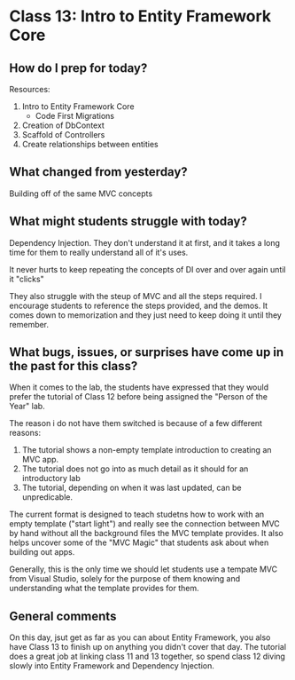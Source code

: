 # Class 13: Intro to Entity Framework Core

## How do I prep for today?
Resources:

1. Intro to Entity Framework Core
   - Code First Migrations
2. Creation of DbContext
3. Scaffold of Controllers 
4. Create relationships between entities

## What changed from yesterday? 
Building off of the same MVC concepts

## What might students struggle with today?  
Dependency Injection. They don't understand it at first, and it takes a long
time for them to really understand all of it's uses. 

It never hurts to keep repeating the concepts of DI over and over again
until it "clicks"

They also struggle with the steup of MVC and all the steps required. I encourage students
to reference the steps provided, and the demos. It comes down to memorization and they
just need to keep doing it until they remember. 

## What bugs, issues, or surprises have come up in the past for this class?
When it comes to the lab, the students have expressed that they would prefer the 
tutorial of Class 12 before being assigned the "Person of the Year" lab.

The reason i do not have them switched is because of a few different reasons:
1. The tutorial shows a non-empty template introduction to creating an MVC app. 
2. The tutorial does not go into as much detail as it should for an introductory lab
3. The tutorial, depending on when it was last updated, can be unpredicable. 

The current format is designed to teach studetns how to work with an empty template ("start light")
and really see the connection between MVC by hand without all the background files the MVC template
provides. It also helps uncover some of the "MVC Magic" that students ask about when building out apps.

Generally, this is the only time we should let students use a tempate MVC from Visual Studio, solely
for the purpose of them knowing and understanding what the template provides for them.

## General comments

On this day, jsut get as far as you can about Entity Framework, you also have Class 13 to finish up on
anything you didn't cover that day. The tutorial does a great job at linking class 11 and 13 together, so
spend class 12 diving slowly into Entity Framework and Dependency Injection. 
